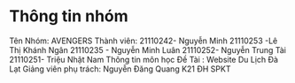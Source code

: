 # Thông tin nhóm
Tên Nhóm: AVENGERS
Thành viên:
21110242- Nguyễn Minh
21110253 -Lê Thị Khánh Ngân
21110235 - Nguyễn Minh Luân
21110252- Nguyễn Trung Tài
21110251- Triệu Nhật Nam
Thông tin môn học
Đề Tài : Website Du Lịch Đà Lạt
Giảng viên phụ trách: Nguyễn Đăng Quang
K21 ĐH SPKT
